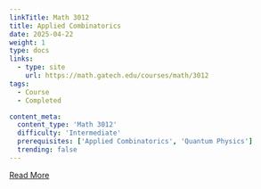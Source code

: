 ```yaml
---
linkTitle: Math 3012
title: Applied Combinatorics
date: 2025-04-22
weight: 1
type: docs
links:
  - type: site
    url: https://math.gatech.edu/courses/math/3012
tags:
  - Course
  - Completed

content_meta:
  content_type: 'Math 3012'
  difficulty: 'Intermediate'
  prerequisites: ['Applied Combinatorics', 'Quantum Physics']
  trending: false
---
```


[Read More](https://math.gatech.edu/courses/math/3012)